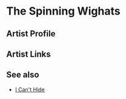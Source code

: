 # The Spinning Wighats

## Artist Profile



## Artist Links



## See also

- [I Can't Hide](I_Cant_Hide.md)
